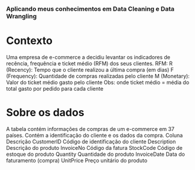 ### Aplicando meus conhecimentos em Data Cleaning e Data Wrangling
# Contexto
Uma empresa de e-commerce a decidiu levantar os indicadores de recência, frequência e ticket médio (RFM) dos seus clientes.
RFM:
R (Recency): Tempo que o cliente realizou a última compra (em dias)
F (Frequency): Quantidade de compras realizadas pelo cliente
M (Monetary): Valor do ticket médio gasto pelo cliente
Obs: onde ticket médio = média do total gasto por pedido para cada cliente

# Sobre os dados
A tabela contém informações de compras de um e-commerce em 37 países. Contém a identificação do cliente e os dados da compra. 
   Coluna               Descrição
CustomerID        Código de identificação do cliente
Description       Descrição do produto
InvoiceNo         Código da fatura
StockCode         Código de estoque do produto
Quantity          Quantidade do produto
InvoiceDate       Data do faturamento (compra)
UnitPrice         Preço unitário do produto
